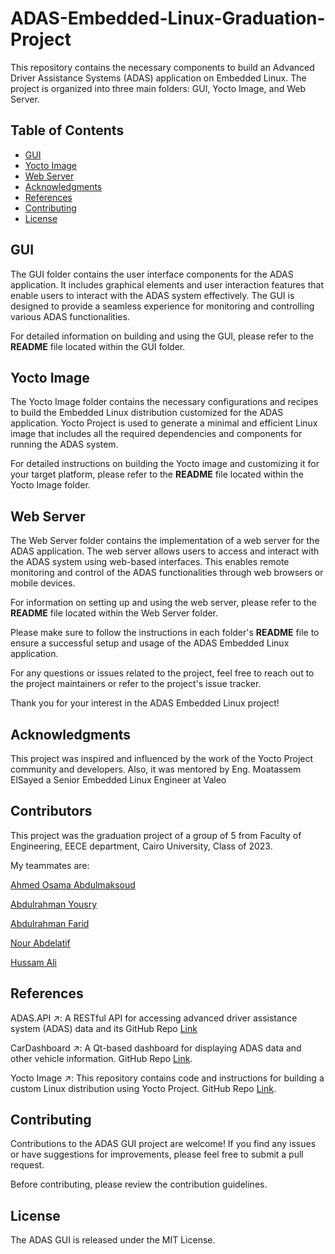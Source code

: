 # ADAS-Embedded-Linux-Graduation-Project

This repository contains the necessary components to build an Advanced Driver Assistance Systems (ADAS) application on Embedded Linux. The project is organized into three main folders: GUI, Yocto Image, and Web Server.

## Table of Contents
- [GUI](#GUI)
- [Yocto Image](#Yocto-Image)
- [Web Server](#Web-Server)
- [Acknowledgments](#Acknowledgments)
- [References](#References)
- [Contributing](#contributing)
- [License](#license)

## GUI

The GUI folder contains the user interface components for the ADAS application. It includes graphical elements and user interaction features that enable users to interact with the ADAS system effectively. The GUI is designed to provide a seamless experience for monitoring and controlling various ADAS functionalities.

For detailed information on building and using the GUI, please refer to the **README** file located within the GUI folder.

## Yocto Image

The Yocto Image folder contains the necessary configurations and recipes to build the Embedded Linux distribution customized for the ADAS application. Yocto Project is used to generate a minimal and efficient Linux image that includes all the required dependencies and components for running the ADAS system.

For detailed instructions on building the Yocto image and customizing it for your target platform, please refer to the **README** file located within the Yocto Image folder.

## Web Server

The Web Server folder contains the implementation of a web server for the ADAS application. The web server allows users to access and interact with the ADAS system using web-based interfaces. This enables remote monitoring and control of the ADAS functionalities through web browsers or mobile devices.

For information on setting up and using the web server, please refer to the **README** file located within the Web Server folder.

Please make sure to follow the instructions in each folder's **README** file to ensure a successful setup and usage of the ADAS Embedded Linux application.

For any questions or issues related to the project, feel free to reach out to the project maintainers or refer to the project's issue tracker.

Thank you for your interest in the ADAS Embedded Linux project!

## Acknowledgments
This project was inspired and influenced by the work of the Yocto Project community and developers.
Also, it was mentored by Eng. Moatassem ElSayed a Senior Embedded Linux Engineer at Valeo

## Contributors
This project was the graduation project of a group of 5 from Faculty of Engineering, EECE department, Cairo University, Class of 2023.

My teammates are:

[Ahmed Osama Abdulmaksoud](https://www.linkedin.com/in/ahmed-osama-73a37820a/)

[Abdulrahman Yousry](https://www.linkedin.com/in/abdelrahman-yousry-323baa194/)

[Abdulrahman Farid](https://www.linkedin.com/in/abdelrahman-farid-218708217/)

[Nour Abdelatif](https://www.linkedin.com/in/nourabdellatif/)

[Hussam Ali](https://www.linkedin.com/in/hussam-ali30/)

## References
ADAS.API ↗: A RESTful API for accessing advanced driver assistance system (ADAS) data and its GitHub Repo [Link](https://github.com/NourAbdellatif/ADAS.API)

CarDashboard ↗: A Qt-based dashboard for displaying ADAS data and other vehicle information.
GitHub Repo [Link](https://github.com/Hussam82/CarDashboard).

Yocto Image ↗: This repository contains code and instructions for building a custom Linux distribution using Yocto Project.
GitHub Repo [Link](https://github.com/Hussam82/Yocto-Image).

## Contributing
Contributions to the ADAS GUI project are welcome! If you find any issues or have suggestions for improvements, please feel free to submit a pull request.

Before contributing, please review the contribution guidelines.

## License
The ADAS GUI is released under the MIT License.

